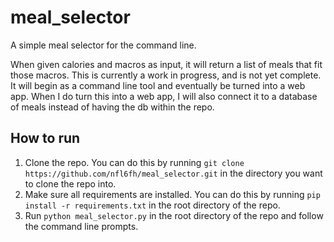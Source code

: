 # meal_selector

A simple meal selector for the command line.

When given calories and macros as input, it will return a list of meals that fit those macros. This is currently a work in progress, and is not yet complete. It will begin as a command line tool and eventually be turned into a web app. When I do turn this into a web app, I will also connect it to a database of meals instead of having the db within the repo.

## How to run

1. Clone the repo. You can do this by running `git clone https://github.com/nfl6fh/meal_selector.git` in the directory you want to clone the repo into.
2. Make sure all requirements are installed. You can do this by running `pip install -r requirements.txt` in the root directory of the repo.
3. Run `python meal_selector.py` in the root directory of the repo and follow the command line prompts.